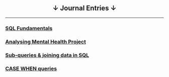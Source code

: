 ## <center>&#8595; Journal Entries &#8595;</center>

--- 

### [SQL Fundamentals](/Journal/11April24)
### [Analysing Mental Health Project](/Journal/12April24) 
### [Sub-queries & joining data in SQL](/Journal/14April24)
### [CASE WHEN queries](/Journal/15April24)
